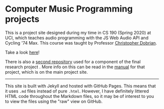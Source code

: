 # Computer Music Programming projects

This is a project site designed during my time in CS 190 (Spring 2020) at UCI, which teaches audio programming with the JS Web Audio API and Cycling '74 Max.
This course was taught by Professor [Christopher Dobrian](https://dobrian.github.io/cmp/week-by-week.html). 

Take a look [here](https://thanasibakis.github.io/CS190)!

There is also a [second repository](https://github.com/thanasibakis/data2sound) used for a component of the final research project . More info on this can be read in the [manual](https://thanasibakis.github.io/CS190/project-manual) for that project, which is on the main project site.

---

This site is built with Jekyll and hosted with GitHub Pages. This means that it uses `.md` files instead of pure `.html`. However, I have definitely littered HTML code throughout the Markdown files, so it may be of interest to you to view the files using the "raw" view on GitHub. 
